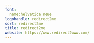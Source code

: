 ```yaml
---
font:
  name:helvetica neue
logohandle: redirect2me
sort: redirect2me
title: redirect2me
website: https://www.redirect2www.com/
---
```

